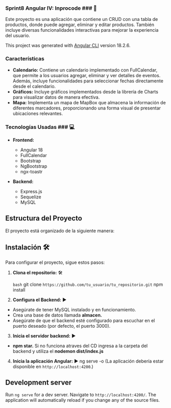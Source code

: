 ###  Sprint8 Angular IV: Inprocode  ### 📄

Este proyecto es una aplicación que contiene un CRUD con una tabla de productos, donde puede agregar, eliminar y editar productos. También incluye diversas funcionalidades interactivas para mejorar la experiencia del usuario.

This project was generated with [Angular CLI](https://github.com/angular/angular-cli) version 18.2.6.

###  Características  ###

- **Calendario:** Contiene un calendario implementado con FullCalendar, que permite a los usuarios agregar, eliminar y ver detalles de eventos. Además, incluye funcionalidades para seleccionar fechas directamente desde el calendario.
- **Gráficos:** Incluye gráficos implementados desde la librería de Charts para visualizar datos de manera efectiva.
- **Mapa:** Implementa un mapa de MapBox que almacena la información de diferentes marcadores, proporcionando una forma visual de presentar ubicaciones relevantes.

###  Tecnologías Usadas  ### 💻

- **Frontend:**
  - Angular 18
  - FullCalendar
  - Bootstrap
  - NgBootstrap
  - ngx-toastr

- **Backend:**
  - Express.js
  - Sequelize
  - MySQL

## Estructura del Proyecto

El proyecto está organizado de la siguiente manera:


## Instalación 🛠️

Para configurar el proyecto, sigue estos pasos:

1. **Clona el repositorio:**  🛠️

   `bash`
    git clone `https://github.com/tu_usuario/tu_repositorio.git`
    npm install

2. **Configura el Backend:**  ▶️

- Asegúrate de tener MySQL instalado y en funcionamiento.
- Crea una base de datos llamada **almacen.**
- Asegúrate de que el backend esté configurado para escuchar en el puerto deseado (por defecto, el puerto 3000).

3. **Inicia el servidor backend:**  ▶️
- **npm star.** Si no funciona atraves del CD ingresa a la carpeta del backend y utiliza el **nodemon dist/index.js**

4. **Inicia la aplicación Angular:**  ▶️
    ng serve -o (La aplicación debería estar disponible en `http://localhost:4200`.)




## Development server

Run `ng serve` for a dev server. Navigate to `http://localhost:4200/`. The application will automatically reload if you change any of the source files.